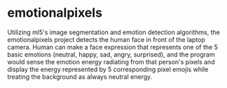 # emotionalpixels

Utilizing ml5's image segmentation and emotion detection algorithms, 
the emotionalpixels project detects the human face in front of the laptop camera.
Human can make a face expression that represents one of the 5 basic emotions (neutral, happy, sad, angry, surprised),
and the program would sense the emotion energy radiating from that person's pixels 
and display the energy represented by 5 corresponding pixel emojis while treating the background as always neutral energy.
